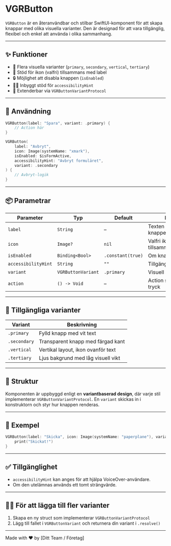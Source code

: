 # VGRButton

`VGRButton` är en återanvändbar och stilbar SwiftUI-komponent för att skapa knappar med olika visuella varianter. Den är designad för att vara tillgänglig, flexibel och enkel att använda i olika sammanhang.

---

## ✨ Funktioner

- 🔹 Flera visuella varianter (`primary`, `secondary`, `vertical`, `tertiary`)
- 🧩 Stöd för ikon (valfri) tillsammans med label
- 🔒 Möjlighet att disabla knappen (`isEnabled`)
- 🧑‍🦯 Inbyggt stöd för `accessibilityHint`
- 🧱 Extenderbar via `VGRButtonVariantProtocol`

---

## 🧪 Användning

```swift
VGRButton(label: "Spara", variant: .primary) {
    // Action här
}
```

```swift
VGRButton(
    label: "Avbryt",
    icon: Image(systemName: "xmark"),
    isEnabled: $isFormActive,
    accessibilityHint: "Avbryt formuläret",
    variant: .secondary
) {
    // Avbryt-logik
}
```

---

## 📦 Parametrar

| Parameter           | Typ                | Default         | Beskrivning                                        |
|---------------------|--------------------|------------------|----------------------------------------------------|
| `label`             | `String`           | –                | Texten som visas i knappen                         |
| `icon`              | `Image?`           | `nil`            | Valfri ikon som visas tillsammans med label        |
| `isEnabled`         | `Binding<Bool>`    | `.constant(true)`| Om knappen är klickbar                             |
| `accessibilityHint` | `String`           | `""`             | Tillgänglighetsbeskrivning                         |
| `variant`           | `VGRButtonVariant` | `.primary`       | Visuell stil för knappen                           |
| `action`            | `() -> Void`       | –                | Action som triggas vid tryck                       |

---

## 🎨 Tillgängliga varianter

| Variant     | Beskrivning                            |
|-------------|----------------------------------------|
| `.primary`  | Fylld knapp med vit text               |
| `.secondary`| Transparent knapp med färgad kant      |
| `.vertical` | Vertikal layout, ikon ovanför text     |
| `.tertiary` | Ljus bakgrund med låg visuell vikt     |

---

## 🧱 Struktur

Komponenten är uppbyggd enligt en **variantbaserad design**, där varje stil implementerar `VGRButtonVariantProtocol`. En `variant` skickas in i konstruktorn och styr hur knappen renderas.

---

## 📁 Exempel

```swift
VGRButton(label: "Skicka", icon: Image(systemName: "paperplane"), variant: .primary) {
    print("Skickat!")
}
```

---

## ✅ Tillgänglighet

- `accessibilityHint` kan anges för att hjälpa VoiceOver-användare.
- Om den utelämnas används ett tomt strängvärde.

---

## 👷‍♂️ För att lägga till fler varianter

1. Skapa en ny struct som implementerar `VGRButtonVariantProtocol`
2. Lägg till fallet i `VGRButtonVariant` och returnera din variant i `.resolve()`

---

Made with ❤️ by [Ditt Team / Företag]
